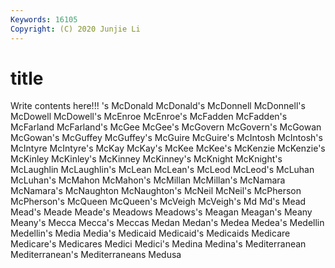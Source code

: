 ```yaml
---
Keywords: 16105
Copyright: (C) 2020 Junjie Li
---
```


# title

Write contents here!!!
's 
McDonald 
McDonald's 
McDonnell 
McDonnell's 
McDowell 
McDowell's 
McEnroe
McEnroe's 
McFadden 
McFadden's 
McFarland 
McFarland's 
McGee 
McGee's 
McGovern 
McGovern's 
McGowan
McGowan's 
McGuffey 
McGuffey's 
McGuire 
McGuire's 
McIntosh 
McIntosh's 
McIntyre 
McIntyre's 
McKay
McKay's 
McKee 
McKee's 
McKenzie 
McKenzie's 
McKinley 
McKinley's 
McKinney 
McKinney's 
McKnight
McKnight's 
McLaughlin 
McLaughlin's 
McLean 
McLean's 
McLeod 
McLeod's 
McLuhan 
McLuhan's 
McMahon
McMahon's 
McMillan 
McMillan's 
McNamara 
McNamara's 
McNaughton 
McNaughton's 
McNeil 
McNeil's 
McPherson
McPherson's 
McQueen 
McQueen's 
McVeigh 
McVeigh's 
Md 
Md's 
Mead 
Mead's 
Meade
Meade's 
Meadows 
Meadows's 
Meagan 
Meagan's 
Meany 
Meany's 
Mecca 
Mecca's 
Meccas
Medan 
Medan's 
Medea 
Medea's 
Medellin 
Medellin's 
Media 
Media's 
Medicaid 
Medicaid's
Medicaids 
Medicare 
Medicare's 
Medicares 
Medici 
Medici's 
Medina 
Medina's 
Mediterranean 
Mediterranean's
Mediterraneans 
Medusa 
